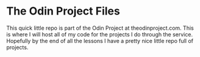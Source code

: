 # The Odin Project Files

This quick little repo is part of the Odin Project at theodinproject.com. This is where I will host all of my code for the projects I do through the service. Hopefully by the end of all the lessons I have a pretty nice little repo full of projects. 

